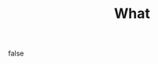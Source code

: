 ---
layout: photo
modal: true
thumb: https://csnapmediahost.github.io/assets1/Thumbs/What.jpg
full: https://csnapmediahost.github.io/assets1/Render/What.jpg
size: small
ar: portrait
body: false
title: "What"
tags: nature animals
---